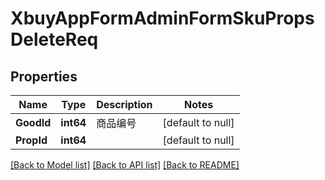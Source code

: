 # XbuyAppFormAdminFormSkuPropsDeleteReq

## Properties
Name | Type | Description | Notes
------------ | ------------- | ------------- | -------------
**GoodId** | **int64** | 商品编号 | [default to null]
**PropId** | **int64** |  | [default to null]

[[Back to Model list]](../README.md#documentation-for-models) [[Back to API list]](../README.md#documentation-for-api-endpoints) [[Back to README]](../README.md)

